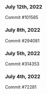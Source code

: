 ### July 12th, 2022

Commit #101585

### July 8th, 2022

Commit #294081

### July 5th, 2022

Commit #314353


### July 4th, 2022

Commit #72281
